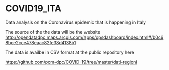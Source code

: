 # COVID19_ITA
Data analysis on the Coronavirus epidemic that is happening in Italy

The source of the the data will be the website http://opendatadpc.maps.arcgis.com/apps/opsdashboard/index.html#/b0c68bce2cce478eaac82fe38d4138b1

The data is availbe in CSV format at the public repository here

https://github.com/pcm-dpc/COVID-19/tree/master/dati-regioni
